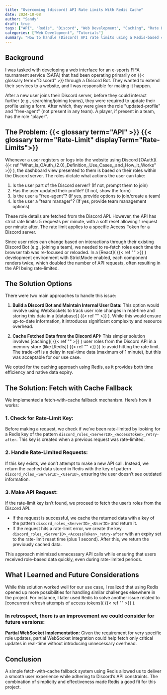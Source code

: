 ```yaml
---
title: "Overcoming (discord) API Rate Limits With Redis Cache"
date: 2024-10-08
author: "Sandy"
draft: true
tags: ["API", "Redis", "Discord", "Web Development", "Caching", "Rate Limit"]
categories: ["Web Development", "Tutorials"]
summary: "How to handle (Discord) API rate limits using a Redis-based caching mechanism in a web application."
---
```


## Background

I was tasked with developing a web interface for an e-sports FIFA tournament service (SAFA) that had been operating primarily on {{< glossary term="Discord" >}} through a Discord Bot. They wanted to extend their services to a website, and I was responsible for making it happen.

After a new user joins their Discord server, before they could interact further (e.g., searching/joining teams), they were required to update their profile using a form. After which, they were given the role "updated-profile" and "free-agent" (not present in any team). A player, if present in a team, has the role "player".

## The Problem: {{< glossary term="API" >}} {{< glossary term="Rate-Limit" displayTerm="Rate-Limits">}}

Whenever a user registers or logs into the website using Discord [OAuth]( {{< ref "What_Is_OAuth_(2.0)_Definition,_Use_Cases,_and_How_it_Works" >}} ), the dashboard view presented to them is based on their roles within the Discord server. The roles dictate what actions the user can take:

1. Is the user part of the Discord server? (If not, prompt them to join)
2. Has the user updated their profile? (If not, show the form)
3. Is the user a "free-agent"? (If yes, provide options to join/create a team)
4. Is the user a "team manager"? (If yes, provide team management options)

These role details are fetched from the Discord API. However, the API has strict rate limits: 5 requests per minute, with a soft reset allowing 1 request per minute after. The rate limit applies to a specific Access Token for a Discord server.

Since user roles can change based on interactions through their existing Discord Bot (e.g., joining a team), we needed to re-fetch roles each time the browser tab was re-focused or reloaded. In a [React]( {{< ref "" >}} ) development environment with StrictMode enabled, each component renders twice, which doubled the number of API requests, often resulting in the API being rate-limited.

## The Solution Options

There were two main approaches to handle this issue:

1. **Build a Discord Bot and Maintain Internal User Data:**
   This option would involve using WebSockets to track user role changes in real-time and storing this data in a [database]( {{< ref "" >}} ). While this would ensure up-to-date information, it introduces significant complexity and resource overhead.

2. **Cache Fetched Data from the Discord API:**
   This simpler solution involves [caching]( {{< ref "" >}} ) user roles from the Discord API in a memory store (like [Redis]( {{< ref "" >}} )) to avoid hitting the rate limit. The trade-off is a delay in real-time data (maximum of 1 minute), but this was acceptable for our use case.

We opted for the caching approach using Redis, as it provides both time efficiency and native data expiry.

## The Solution: Fetch with Cache Fallback

We implemented a fetch-with-cache fallback mechanism. Here’s how it works:

### 1. Check for Rate-Limit Key:

Before making a request, we check if we’ve been rate-limited by looking for a Redis key of the pattern `discord_roles_<ServerID>_<AccessToken>_retry-after`. This key is created when a previous request was rate-limited.

### 2. Handle Rate-Limited Requests:

If this key exists, we don’t attempt to make a new API call. Instead, we return the cached data stored in Redis with the key of pattern `discord_roles_<ServerID>_<UserID>`, ensuring the user doesn’t see outdated information.

### 3. Make API Request:

If the rate-limit key isn’t found, we proceed to fetch the user’s roles from the Discord API.

- If the request is successful, we cache the returned data with a key of the pattern `discord_roles_<ServerID>_<UserID>` and return it.
- If the request hits a rate-limit error, we create the key `discord_roles_<ServerID>_<AccessToken>_retry-after` with an expiry set to the rate-limit reset time (plus 1 second). After this, we return the previously cached data.

This approach minimized unnecessary API calls while ensuring that users received role-based data quickly, even during rate-limited periods.

## What I Learned and Future Considerations

While this solution worked well for our use case, I realized that using Redis opened up more possibilities for handling similar challenges elsewhere in the project. For instance, I later used Redis to solve another issue related to [concurrent refresh attempts of access tokens]( {{< ref "" >}} ).

### In retrospect, there is an improvement we could consider for future versions:

**Partial WebSocket Implementation:**
Given the requirement for very specific role updates, partial WebSocket integration could help fetch only critical updates in real-time without introducing unnecessary overhead.

## Conclusion

A simple fetch-with-cache fallback system using Redis allowed us to deliver a smooth user experience while adhering to Discord’s API constraints. The combination of simplicity and effectiveness made Redis a good fit for this project.
